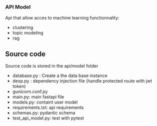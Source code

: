 ### API Model
Api that allow acces to machine learning functionnality:
- clustering 
- topic modeling 
- rag

## Source code
Source code is stored in the api/model folder
- database.py : Create a the data base instance
- desp.py : dependency injection file (handle protected route with jwt token)
- gunicorn.conf.py
- main.py: main fastapi file
- models.py: containt user model
- requirements.txt: api requirements
- schemas.py: pydantic schema
- test_api_model.py: test with pytest